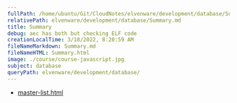 ```yaml
---
fullPath: /home/ubuntu/Git/CloudNotes/elvenware/development/database/Summary.md
relativePath: elvenware/development/database/Summary.md
title: Summary
debug: aec has both but checking ELF code
creationLocalTime: 3/18/2022, 8:20:59 AM
fileNameMarkdown: Summary.md
fileNameHTML: Summary.html
image: ./course/course-javascript.jpg
subject: database
queryPath: elvenware/development/database/
---
```


<!-- toc -->
<!-- tocstop -->

* [master-list.html](master-list.html)